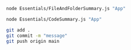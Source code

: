```bash
node Essentials/FileAndFolderSummary.js "App"
```  
```bash
node Essentials/CodeSummary.js "App"
```  
```bash
git add .
git commit -m "message"
git push origin main
```  